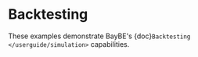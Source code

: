 # Backtesting

These examples demonstrate BayBE's
{doc}`Backtesting </userguide/simulation>` capabilities.